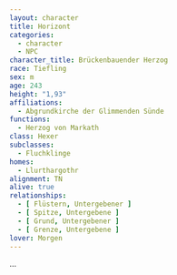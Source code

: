 ```yaml
---
layout: character
title: Horizont
categories:
  - character
  - NPC
character_title: Brückenbauender Herzog
race: Tiefling
sex: m
age: 243
height: "1,93"
affiliations:
  - Abgrundkirche der Glimmenden Sünde
functions:
  - Herzog von Markath
class: Hexer
subclasses:
  - Fluchklinge
homes:
  - Llurthargothr
alignment: TN
alive: true
relationships:
  - [ Flüstern, Untergebener ]
  - [ Spitze, Untergebene ]
  - [ Grund, Untergebener ]
  - [ Grenze, Untergebene ]
lover: Morgen 
---
```


...